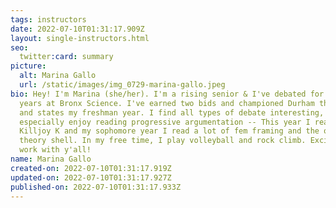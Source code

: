 ```yaml
---
tags: instructors
date: 2022-07-10T01:31:17.909Z
layout: single-instructors.html
seo:
  twitter:card: summary
picture:
  alt: Marina Gallo
  url: /static/images/img_0729-marina-gallo.jpeg
bio: Hey! I'm Marina (she/her). I'm a rising senior & I've debated for three
  years at Bronx Science. I've earned two bids and championed Durham this year,
  and states my freshman year. I find all types of debate interesting, but I
  especially enjoy reading progressive argumentation -- This year I read a
  Killjoy K and my sophomore year I read a lot of fem framing and the occasional
  theory shell. In my free time, I play volleyball and rock climb. Excited to
  work with y'all!
name: Marina Gallo
created-on: 2022-07-10T01:31:17.919Z
updated-on: 2022-07-10T01:31:17.927Z
published-on: 2022-07-10T01:31:17.933Z
---
```

